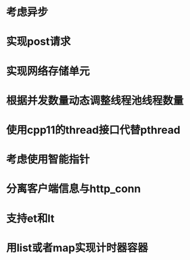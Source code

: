 # 考虑异步
# 实现post请求
# 实现网络存储单元
# 根据并发数量动态调整线程池线程数量
# 使用cpp11的thread接口代替pthread
# 考虑使用智能指针
# 分离客户端信息与http_conn
# 支持et和lt
# 用list或者map实现计时器容器